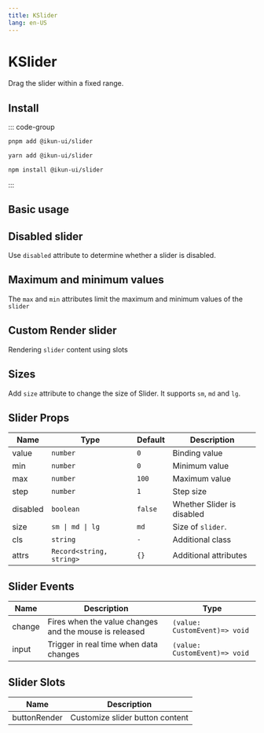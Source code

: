 ```yaml
---
title: KSlider
lang: en-US
---
```


# KSlider

Drag the slider within a fixed range.

## Install

::: code-group

```bash [pnpm]
pnpm add @ikun-ui/slider
```

```bash [yarn]
yarn add @ikun-ui/slider
```

```bash [npm]
npm install @ikun-ui/slider
```

:::

## Basic usage

<demo src="slider/basic.svelte" github="Slider"></demo>

## Disabled slider

Use `disabled` attribute to determine whether a slider is disabled.

<demo src="slider/disabled.svelte" github="Slider"></demo>

## Maximum and minimum values

The `max` and `min` attributes limit the maximum and minimum values of the `slider`

<demo src="slider/range.svelte" github="Slider"></demo>

## Custom Render slider

Rendering `slider` content using slots

<demo src="slider/render.svelte" github="Slider"></demo>

## Sizes

Add `size` attribute to change the size of Slider. It supports `sm`, `md` and `lg`.

<demo src="slider/size.svelte" github="Slider"></demo>

## Slider Props

| Name     | Type                     | Default | Description                |
| -------- | ------------------------ | ------- | -------------------------- |
| value    | `number`                 | `0`     | Binding value              |
| min      | `number`                 | `0`     | Minimum value              |
| max      | `number`                 | `100`   | Maximum value              |
| step     | `number`                 | `1`     | Step size                  |
| disabled | `boolean`                | `false` | Whether Slider is disabled |
| size     | `sm \| md \| lg`         | `md`    | Size of `slider`.          |
| cls      | `string`                 | `-`     | Additional class           |
| attrs    | `Record<string, string>` | `{}`    | Additional attributes      |

## Slider Events

| Name   | Description                                            | Type                          |
| ------ | ------------------------------------------------------ | ----------------------------- |
| change | Fires when the value changes and the mouse is released | `(value: CustomEvent)=> void` |
| input  | Trigger in real time when data changes                 | `(value: CustomEvent)=> void` |

## Slider Slots

| Name         | Description                     |
| ------------ | ------------------------------- |
| buttonRender | Customize slider button content |
